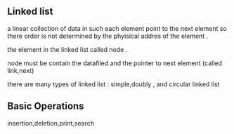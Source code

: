 ## Linked list 

a linear collection of data in such each element point to the next element so there order is not determined by the phyisical addres of the element .

the element in the linked list  called node .

node must be contain the datafiled and the pointer to next element (called link,next)

there are many types of linked list 
: simple,doubly , and circular linked list

## Basic Operations

insertion,deletion,print,search
